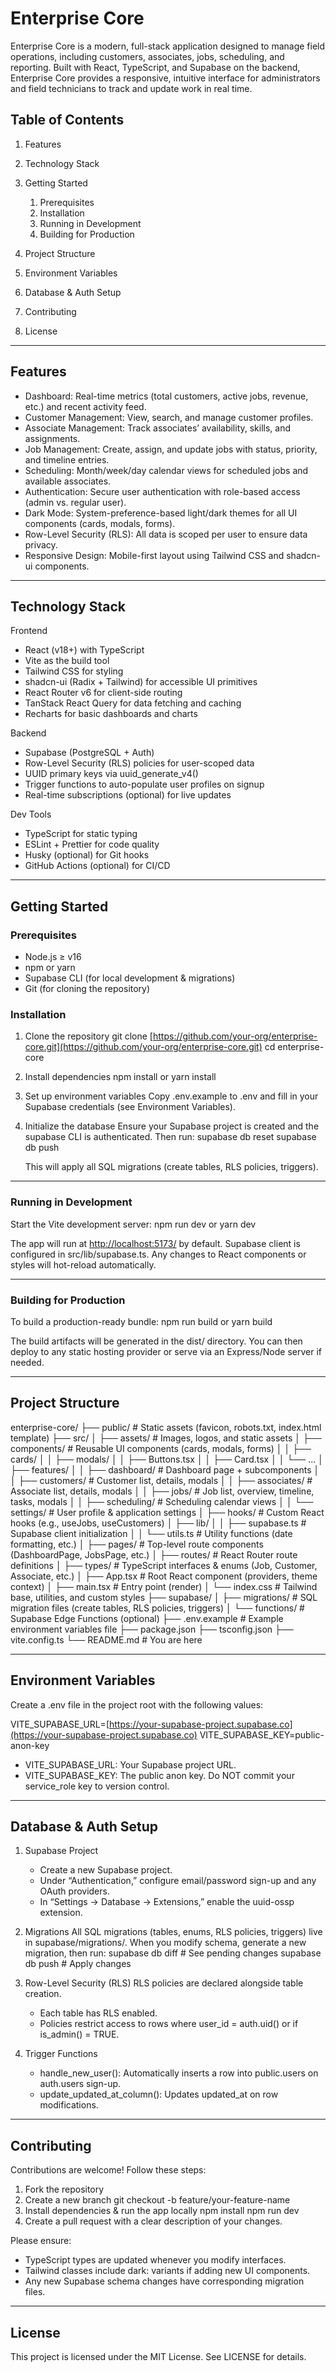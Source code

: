# Enterprise Core

Enterprise Core is a modern, full-stack application designed to manage field operations, including customers, associates, jobs, scheduling, and reporting. Built with React, TypeScript, and Supabase on the backend, Enterprise Core provides a responsive, intuitive interface for administrators and field technicians to track and update work in real time.

## Table of Contents

1. Features
2. Technology Stack
3. Getting Started

   1. Prerequisites
   2. Installation
   3. Running in Development
   4. Building for Production
4. Project Structure
5. Environment Variables
6. Database & Auth Setup
7. Contributing
8. License

---

## Features

* Dashboard: Real-time metrics (total customers, active jobs, revenue, etc.) and recent activity feed.
* Customer Management: View, search, and manage customer profiles.
* Associate Management: Track associates’ availability, skills, and assignments.
* Job Management: Create, assign, and update jobs with status, priority, and timeline entries.
* Scheduling: Month/week/day calendar views for scheduled jobs and available associates.
* Authentication: Secure user authentication with role-based access (admin vs. regular user).
* Dark Mode: System-preference-based light/dark themes for all UI components (cards, modals, forms).
* Row-Level Security (RLS): All data is scoped per user to ensure data privacy.
* Responsive Design: Mobile-first layout using Tailwind CSS and shadcn-ui components.

---

## Technology Stack

Frontend

* React (v18+) with TypeScript
* Vite as the build tool
* Tailwind CSS for styling
* shadcn-ui (Radix + Tailwind) for accessible UI primitives
* React Router v6 for client-side routing
* TanStack React Query for data fetching and caching
* Recharts for basic dashboards and charts

Backend

* Supabase (PostgreSQL + Auth)
* Row-Level Security (RLS) policies for user-scoped data
* UUID primary keys via uuid\_generate\_v4()
* Trigger functions to auto-populate user profiles on signup
* Real-time subscriptions (optional) for live updates

Dev Tools

* TypeScript for static typing
* ESLint + Prettier for code quality
* Husky (optional) for Git hooks
* GitHub Actions (optional) for CI/CD

---

## Getting Started

### Prerequisites

* Node.js ≥ v16
* npm or yarn
* Supabase CLI (for local development & migrations)
* Git (for cloning the repository)

### Installation

1. Clone the repository
   git clone [https://github.com/your-org/enterprise-core.git](https://github.com/your-org/enterprise-core.git)
   cd enterprise-core

2. Install dependencies
   npm install
   or
   yarn install

3. Set up environment variables
   Copy .env.example to .env and fill in your Supabase credentials (see Environment Variables).

4. Initialize the database
   Ensure your Supabase project is created and the supabase CLI is authenticated. Then run:
   supabase db reset
   supabase db push

   This will apply all SQL migrations (create tables, RLS policies, triggers).

---

### Running in Development

Start the Vite development server:
npm run dev
or
yarn dev

The app will run at [http://localhost:5173/](http://localhost:5173/) by default. Supabase client is configured in src/lib/supabase.ts. Any changes to React components or styles will hot-reload automatically.

---

### Building for Production

To build a production-ready bundle:
npm run build
or
yarn build

The build artifacts will be generated in the dist/ directory. You can then deploy to any static hosting provider or serve via an Express/Node server if needed.

---

## Project Structure

enterprise-core/
├── public/                  # Static assets (favicon, robots.txt, index.html template)
├── src/
│   ├── assets/              # Images, logos, and static assets
│   ├── components/          # Reusable UI components (cards, modals, forms)
│   │   ├── cards/
│   │   ├── modals/
│   │   ├── Buttons.tsx
│   │   ├── Card.tsx
│   │   └── ...
│   ├── features/
│   │   ├── dashboard/       # Dashboard page + subcomponents
│   │   ├── customers/       # Customer list, details, modals
│   │   ├── associates/      # Associate list, details, modals
│   │   ├── jobs/            # Job list, overview, timeline, tasks, modals
│   │   ├── scheduling/      # Scheduling calendar views
│   │   └── settings/        # User profile & application settings
│   ├── hooks/               # Custom React hooks (e.g., useJobs, useCustomers)
│   ├── lib/
│   │   ├── supabase.ts      # Supabase client initialization
│   │   └── utils.ts         # Utility functions (date formatting, etc.)
│   ├── pages/               # Top-level route components (DashboardPage, JobsPage, etc.)
│   ├── routes/              # React Router route definitions
│   ├── types/               # TypeScript interfaces & enums (Job, Customer, Associate, etc.)
│   ├── App.tsx              # Root React component (providers, theme context)
│   ├── main.tsx             # Entry point (render)
│   └── index.css            # Tailwind base, utilities, and custom styles
├── supabase/
│   ├── migrations/          # SQL migration files (create tables, RLS policies, triggers)
│   └── functions/           # Supabase Edge Functions (optional)
├── .env.example             # Example environment variables file
├── package.json
├── tsconfig.json
├── vite.config.ts
└── README.md                # You are here

---

## Environment Variables

Create a .env file in the project root with the following values:

VITE\_SUPABASE\_URL=[https://your-supabase-project.supabase.co](https://your-supabase-project.supabase.co)
VITE\_SUPABASE\_KEY=public-anon-key

* VITE\_SUPABASE\_URL: Your Supabase project URL.
* VITE\_SUPABASE\_KEY: The public anon key. Do NOT commit your service\_role key to version control.

---

## Database & Auth Setup

1. Supabase Project

   * Create a new Supabase project.
   * Under “Authentication,” configure email/password sign-up and any OAuth providers.
   * In “Settings → Database → Extensions,” enable the uuid-ossp extension.

2. Migrations
   All SQL migrations (tables, enums, RLS policies, triggers) live in supabase/migrations/.
   When you modify schema, generate a new migration, then run:
   supabase db diff        # See pending changes
   supabase db push        # Apply changes

3. Row-Level Security (RLS)
   RLS policies are declared alongside table creation.

   * Each table has RLS enabled.
   * Policies restrict access to rows where user\_id = auth.uid() or if is\_admin() = TRUE.

4. Trigger Functions

   * handle\_new\_user(): Automatically inserts a row into public.users on auth.users sign-up.
   * update\_updated\_at\_column(): Updates updated\_at on row modifications.

---

## Contributing

Contributions are welcome! Follow these steps:

1. Fork the repository
2. Create a new branch
   git checkout -b feature/your-feature-name
3. Install dependencies & run the app locally
   npm install
   npm run dev
4. Create a pull request with a clear description of your changes.

Please ensure:

* TypeScript types are updated whenever you modify interfaces.
* Tailwind classes include dark: variants if adding new UI components.
* Any new Supabase schema changes have corresponding migration files.

---

## License

This project is licensed under the MIT License. See LICENSE for details.
